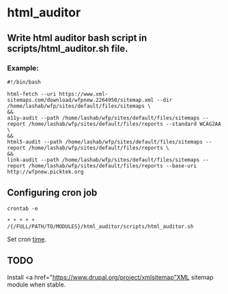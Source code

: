 # html_auditor

## Write html auditor bash script in scripts/html_auditor.sh file.

### Example:
```
#!/bin/bash

html-fetch --uri https://www.xml-sitemaps.com/download/wfpnew.2264950/sitemap.xml --dir /home/lashab/wfp/sites/default/files/sitemaps \
&&
a11y-audit --path /home/lashab/wfp/sites/default/files/sitemaps --report /home/lashab/wfp/sites/default/files/reports --standard WCAG2AA \
&&
html5-audit --path /home/lashab/wfp/sites/default/files/sitemaps --report /home/lashab/wfp/sites/default/files/reports \
&&
link-audit --path /home/lashab/wfp/sites/default/files/sitemaps --report /home/lashab/wfp/sites/default/files/reports --base-uri http://wfpnew.picktek.org

```
## Configuring cron job

```
crontab -e 

* * * * * /{/FULL/PATH/TO/MODULES}/html_auditor/scripts/html_auditor.sh
```

Set cron <a href="https://www.drupal.org/node/23714">time</a>.

## TODO

Install <a href="https://www.drupal.org/project/xmlsitemap"XML sitemap module</a> when stable.
